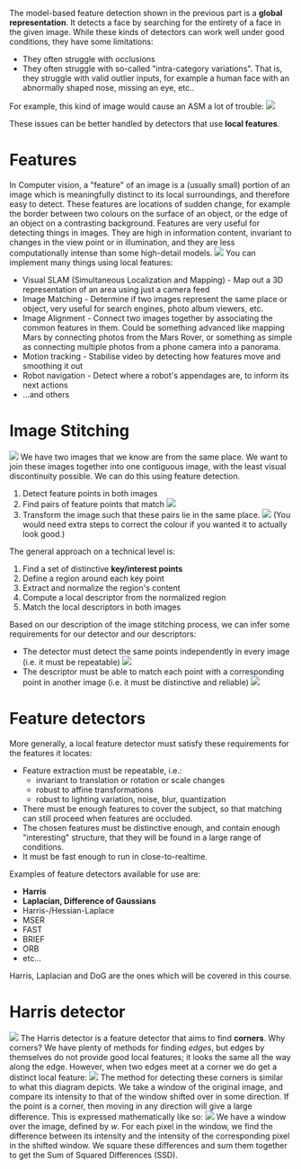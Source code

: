 The model-based feature detection shown in the previous part is a **global representation**. It detects a face by searching for the entirety of a face in the given image. While these kinds of detectors can work well under good conditions, they have some limitations:
- They often struggle with occlusions
- They often struggle with so-called "intra-category variations". That is, they struggle with valid outlier inputs, for example a human face with an abnormally shaped nose, missing an eye, etc..

For example, this kind of image would cause an ASM a lot of trouble:
![](Pasted%20image%2020240326130559.png)

These issues can be better handled by detectors that use **local features**.

# Features
In Computer vision, a "feature" of an image is a (usually small) portion of an image which is meaningfully distinct to its local surroundings, and therefore easy to detect. These features are locations of sudden change, for example the border between two colours on the surface of an object, or the edge of an object on a contrasting background.
Features are very useful for detecting things in images. They are high in information content, invariant to changes in the view point or in illumination, and they are less computationally intense than some high-detail models.
![](Pasted%20image%2020240326140705.png)
You can implement many things using local features:
- Visual SLAM (Simultaneous Localization and Mapping) - Map out a 3D representation of an area using just a camera feed
- Image Matching - Determine if two images represent the same place or object, very useful for search engines, photo album viewers, etc.
- Image Alignment - Connect two images together by associating the common features in them. Could be something advanced like mapping Mars by connecting photos from the Mars Rover, or something as simple as connecting multiple photos from a phone camera into a panorama.
- Motion tracking - Stabilise video by detecting how features move and smoothing it out
- Robot navigation - Detect where a robot's appendages are, to inform its next actions
- ...and others

# Image Stitching
![](Pasted%20image%2020240326141153.png)
We have two images that we know are from the same place. We want to join these images together into one contiguous image, with the least visual discontinuity possible. We can do this using feature detection.
1. Detect feature points in both images
2. Find pairs of feature points that match
![](Pasted%20image%2020240326141323.png)
3. Transform the image such that these pairs lie in the same place.
![](Pasted%20image%2020240326141355.png)
(You would need extra steps to correct the colour if you wanted it to actually look good.)

The general approach on a technical level is:
1. Find a set of distinctive **key/interest points**
2. Define a region around each key point
3. Extract and normalize the region's content
4. Compute a local descriptor from the normalized region
5. Match the local descriptors in both images

Based on our description of the image stitching process, we can infer some requirements for our detector and our descriptors:
- The detector must detect the same points independently in every image (i.e. it must be repeatable)
![](Pasted%20image%2020240326141753.png)
- The descriptor must be able to match each point with a corresponding point in another image (i.e. it must be distinctive and reliable)
![](Pasted%20image%2020240326141937.png)
# Feature detectors
More generally, a local feature detector must satisfy these requirements for the features it locates:
- Feature extraction must be repeatable, i.e.:
	- invariant to translation or rotation or scale changes
	- robust to affine transformations
	- robust to lighting variation, noise, blur, quantization
- There must be enough features to cover the subject, so that matching can still proceed when features are occluded.
- The chosen features must be distinctive enough, and contain enough "interesting" structure, that they will be found in a large range of conditions.
- It must be fast enough to run in close-to-realtime.

Examples of feature detectors available for use are:
- **Harris**
- **Laplacian, Difference of Gaussians**
- Harris-/Hessian-Laplace
- MSER
- FAST
- BRIEF
- ORB
- etc...

Harris, Laplacian and DoG are the ones which will be covered in this course.

# Harris detector
![](Pasted%20image%2020240326144628.png)
The Harris detector is a feature detector that aims to find **corners**.
Why corners? We have plenty of methods for finding *edges*, but edges by themselves do not provide good local features; it looks the same all the way along the edge. However, when two edges meet at a corner we do get a distinct local feature:
![](Pasted%20image%2020240326144452.png)
The method for detecting these corners is similar to what this diagram depicts. We take a window of the original image, and compare its intensity to that of the window shifted over in some direction. If the point is a corner, then moving in any direction will give a large difference. This is expressed mathematically like so:
![](Pasted%20image%2020240326150054.png)
We have a window over the image, defined by $w$. For each pixel in the window, we find the difference between its intensity and the intensity of the corresponding pixel in the shifted window. We square these differences and sum them together to get the Sum of Squared Differences (SSD). 